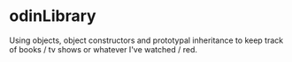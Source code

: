# odinLibrary
Using objects, object constructors and prototypal inheritance to keep track of books / tv shows or whatever I've watched / red.